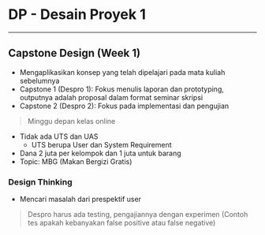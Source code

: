 # DP - Desain Proyek 1

---

## Capstone Design (Week 1)

- Mengaplikasikan konsep yang telah dipelajari pada mata kuliah sebelumnya
- Capstone 1 (Despro 1): Fokus menulis laporan dan prototyping, outputnya adalah proposal dalam format seminar skripsi
- Capstone 2 (Despro 2): Fokus pada implementasi dan pengujian

> Minggu depan kelas online

- Tidak ada UTS dan UAS
  - UTS berupa User dan System Requirement
- Dana 2 juta per kelompok dan 1 juta untuk barang
- Topic: MBG (Makan Bergizi Gratis)

### Design Thinking

- Mencari masalah dari prespektif user

> Despro harus ada testing, pengajiannya dengan experimen (Contoh tes apakah kebanyakan false positive atau false negative)